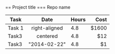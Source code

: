 == Project title
=== Repo name

| Task          | Date          | Hours   | Cost  |
| ------------- |:-------------:|:--------|------:|
| Task 1        | right-aligned | 4.8     | $1600 | 
| Task3         | centered      | 4.8     | $12   |
| Task3         | "2014-02-22"  | 4.8     |    $1 |
